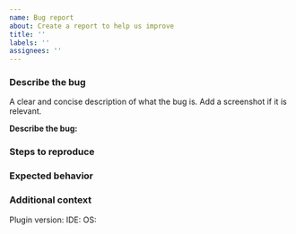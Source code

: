 ```yaml
---
name: Bug report
about: Create a report to help us improve
title: ''
labels: ''
assignees: ''
---
```

### Describe the bug
A clear and concise description of what the bug is. 
Add a screenshot if it is relevant.

**Describe the bug:**
<!-- A clear and concise description of what the bug is. -->

### Steps to reproduce

<!-- Steps to reproduce the issue. -->
### Expected behavior

<!-- A clear and concise description of what you expected to happen. -->

### Additional context

Plugin version: 
IDE: 
OS:
